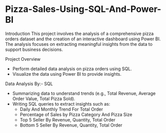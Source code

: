 # Pizza-Sales-Using-SQL-And-Power-BI
Introduction 
This project involves the analysis of a comprehensive pizza orders dataset and the creation of an interactive dashboard using Power BI. The analysis focuses on extracting meaningful insights from the data to support business decisions.

Project Overview
- Perform detailed data analysis on pizza orders using SQL.
- Visualize the data using Power BI to provide insights.

Data Analysis By:-
SQL
- Summarizing data to understand trends (e.g., Total Revenue, Average Order Value, Total Pizza Sold).
- Writing SQL queries to extract insights such as:
  - Daily And Monthly Trend For Total Order
  - Percentage of Sales by Pizza Category And Pizza Size
  - Top 5 Seller By Revenue, Quantity, Total Order
  - Bottom 5 Seller By Revenue, Quantity, Total Order
